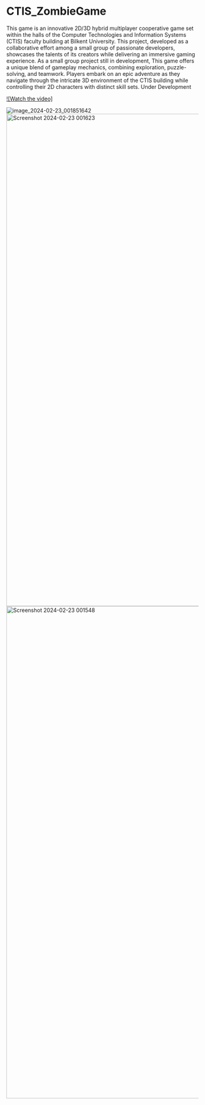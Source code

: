 # CTIS_ZombieGame
This game is an innovative 2D/3D hybrid multiplayer cooperative game set within the halls of the Computer Technologies and Information Systems (CTIS) faculty building at Bilkent University. This project, developed as a collaborative effort among a small group of passionate developers, showcases the talents of its creators while delivering an immersive gaming experience.
As a small group project still in development, This game offers a unique blend of gameplay mechanics, combining exploration, puzzle-solving, and teamwork. Players embark on an epic adventure as they navigate through the intricate 3D environment of the CTIS building while controlling their 2D characters with distinct skill sets. 
Under Development

[![Watch the video]](https://youtu.be/vt5fpE0bzSY)

![image_2024-02-23_001851642](https://github.com/Bahoyvs/CTIS_ZombieGame/assets/65951986/ff1c4491-1811-4c09-8905-001266ed2e8a)
<img width="1286" alt="Screenshot 2024-02-23 001623" src="https://github.com/Bahoyvs/CTIS_ZombieGame/assets/65951986/b1a57b25-8a54-46e0-b9de-d91ff342b164">
<img width="1286" alt="Screenshot 2024-02-23 001548" src="https://github.com/Bahoyvs/CTIS_ZombieGame/assets/65951986/db999a9b-6284-4213-9eaf-407445a86f8b">
